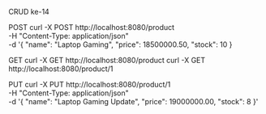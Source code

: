 CRUD ke-14

POST
curl -X POST http://localhost:8080/product \
-H "Content-Type: application/json" \
-d '{
  "name": "Laptop Gaming",
  "price": 18500000.50,
  "stock": 10
}

GET
curl -X GET http://localhost:8080/product
curl -X GET http://localhost:8080/product/1

PUT
curl -X PUT http://localhost:8080/product/1 \
-H "Content-Type: application/json" \
-d '{
  "name": "Laptop Gaming Update",
  "price": 19000000.00,
  "stock": 8
}'